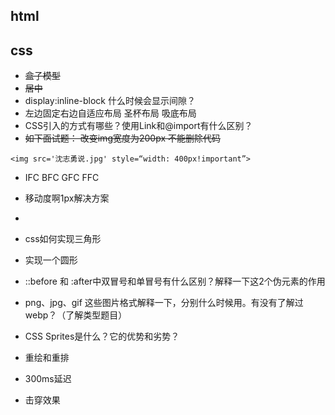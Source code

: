 ## html

## css
* <del>盒子模型</del>
* <del>居中</del>
* display:inline-block 什么时候会显示间隙？
* 左边固定右边自适应布局 圣杯布局 吸底布局
* CSS引入的方式有哪些？使用Link和@import有什么区别？
* <del>如下面试题： 改变img宽度为200px 不能删除代码</del>

```
<img src='沈志勇说.jpg' style=“width: 400px!important”>
```	

* IFC BFC GFC FFC

* 移动度啊1px解决方案
* 
* css如何实现三角形
* 实现一个圆形
* ::before 和 :after中双冒号和单冒号有什么区别？解释一下这2个伪元素的作用
*  png、jpg、gif 这些图片格式解释一下，分别什么时候用。有没有了解过webp？（了解类型题目）
* CSS Sprites是什么？它的优势和劣势？
* 重绘和重排
* 300ms延迟
* 击穿效果


